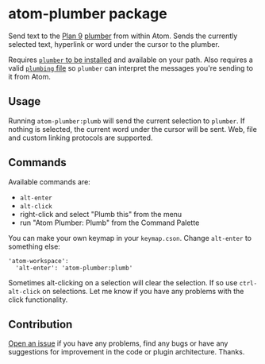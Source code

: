 # atom-plumber package

Send text to the [Plan 9](https://swtch.com/plan9port/) [plumber](https://swtch.com/plan9port/man/man4/plumber.html) from within Atom. Sends the currently selected text, hyperlink or word under the cursor to the plumber.

Requires [`plumber` to be installed](https://github.com/9fans/plan9port/) and available on your path. Also requires a valid [`plumbing` file](http://faq.surge.sh/plan9-plumber-plumbing-file/) so `plumber` can interpret the messages you're sending to it from Atom.

## Usage

Running `atom-plumber:plumb` will send the current selection to `plumber`. If nothing is selected, the current word under the cursor will be sent. Web, file and custom linking protocols are supported.

## Commands

Available commands are:

* `alt-enter`
* `alt-click`
* right-click and select "Plumb this" from the menu
* run "Atom Plumber: Plumb" from the Command Palette

You can make your own keymap in your `keymap.cson`. Change `alt-enter` to something else:

```
'atom-workspace':
  'alt-enter': 'atom-plumber:plumb'
```

Sometimes alt-clicking on a selection will clear the selection. If so use `ctrl-alt-click` on selections. Let me know if you have any problems with the click functionality.

## Contribution

[Open an issue](https://github.com/xHN35RQ/atom-plumber/issues) if you have any problems, find any bugs or have any suggestions for improvement in the code or plugin architecture. Thanks.
